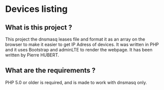 # Devices listing

## What is this project ?

This project the dnsmasq leases file and format it as an array on the browser to make it easier to get IP Adress of devices. It was written in PHP and it uses Bootstrap and adminLTE to render the webpage. It has been written by Pierre HUBERT.


## What are the requirements ?

PHP 5.0 or older is required, and is made to work with dnsmasq only.
